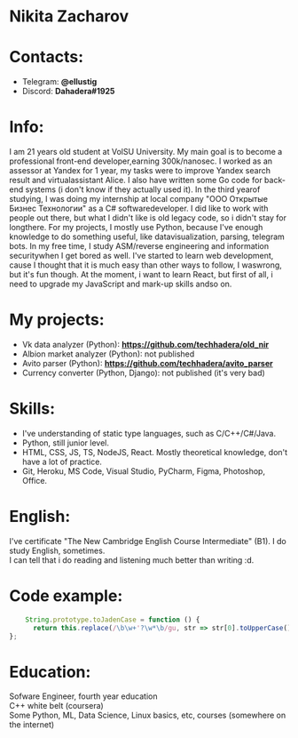# Nikita Zacharov

# Contacts:
* Telegram: __@ellustig__
* Discord: __Dahadera#1925__

# Info:
I am 21 years old student at VolSU University. My main goal is to become a professional front-end developer,earning 300k/nanosec.
I worked as an assessor at Yandex for 1 year, my tasks were to improve Yandex search result and virtualassistant Alice.
I also have written some Go code for back-end systems (i don't know if they actually used it). In the third yearof studying, I was doing my internship at local company "ООО Открытые Бизнес Технологии" as a C# softwaredeveloper.
I did like to work with people out there, but what I didn't like is old legacy code, so i didn't stay for longthere. For my projects, I mostly use Python, because I've enough knowledge to do something useful, like datavisualization, parsing, telegram bots. In my free time, I study ASM/reverse engineering and information securitywhen I get bored as well. 
I've started to learn web development, cause I thought that it is much easy than other ways to follow, I waswrong, but it's fun though.
At the moment, i want to learn React, but first of all, i need to upgrade my JavaScript and mark-up skills andso on.

# My projects:
* Vk data analyzer (Python): __https://github.com/techhadera/old_nir__
* Albion market analyzer (Python): not published
* Avito parser (Python): __https://github.com/techhadera/avito_parser__
* Currency converter (Python, Django): not published (it's very bad)

# Skills:
* I've understanding of static type languages, such as C/C++/C#/Java.
* Python, still junior level.
* HTML, CSS, JS, TS, NodeJS, React. Mostly theoretical knowledge, don't have a lot of practice.
* Git, Heroku, MS Code, Visual Studio, PyCharm, Figma, Photoshop, Office.


# English:
I've certificate "The New Cambridge English Course Intermediate" (B1). I do study English, sometimes.  
I can tell that i do reading and listening much better than writing :d.


# Code example:
```javascript
    String.prototype.toJadenCase = function () {
      return this.replace(/\b\w+'?\w*\b/gu, str => str[0].toUpperCase() + str.slice(1));
};
```

# Education:
Sofware Engineer, fourth year education  
C++ white belt (coursera)  
Some Python, ML, Data Science, Linux basics, etc, courses (somewhere on the internet)